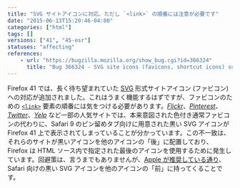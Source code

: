 ```yaml
---
title: "SVG サイトアイコンに対応、ただし `<link>` の順番には注意が必要です"
date: "2015-06-13T15:20:46-04:00"
categories: ["html"]
tags: []
versions: ["41", "45-esr"]
statuses: "affecting"
references:
    - url: "https://bugzilla.mozilla.org/show_bug.cgi?id=366324"
      title: "Bug 366324 - SVG site icons (favicons, shortcut icons) support"
---
```

Firefox 41 では、長く待ち望まれていた [SVG](https://developer.mozilla.org/docs/Web/SVG) 形式サイトアイコン (ファビコン) への対応が追加されました。これはうまく機能するはずですが、ファビコンのための [`<link>`](https://developer.mozilla.org/docs/Web/HTML/Element/link) 要素の順番には気をつける必要があります。[*Flickr*](https://bugzilla.mozilla.org/show_bug.cgi?id=1181681)、[*Pinterest*](https://bugzilla.mozilla.org/show_bug.cgi?id=1174568)、[*Twitter*](https://bugzilla.mozilla.org/show_bug.cgi?id=1174552)、[*Yelp*](https://bugzilla.mozilla.org/show_bug.cgi?id=1174548) など一部の人気サイトでは、本来意図された色付き通常ファビコンの代わりに、Safari 9 のピン留めタブ向けに用意された黒い SVG アイコンが Firefox 41 上で表示されてしまっていることが分かっています。この不一致は、それらのサイトが黒いアイコンを他のアイコンの「後」に配置しており、Firefox は HTML ソース内で指定された最後のアイコンを使用するために発生しています。回避策は、言うまでもありませんが、[Apple が推奨している通り](https://developer.apple.com/library/safari/releasenotes/General/WhatsNewInSafari/Articles/Safari_9.html#//apple_ref/doc/uid/TP40014305-CH9-SW20)、Safari 向けの黒い SVG アイコンを他のアイコンの「前」に持ってくることです。
